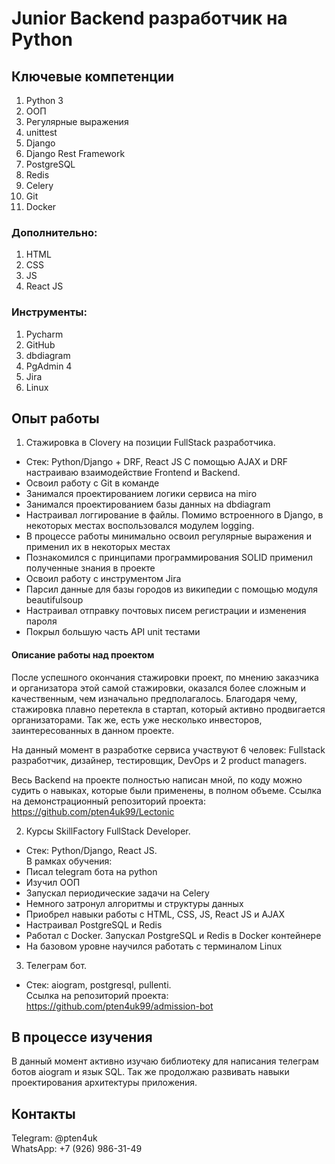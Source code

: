 # Junior Backend разработчик на Python

## Ключевые компетенции
1. Python 3
2. ООП
3. Регулярные выражения
4. unittest
5. Django
6. Django Rest Framework
7. PostgreSQL
8. Redis
9. Celery
10. Git
11. Docker

### Дополнительно:
1. HTML
2. CSS
3. JS
4. React JS

### Инструменты:
1. Pycharm
2. GitHub
3. dbdiagram
4. PgAdmin 4
5. Jira
6. Linux

## Опыт работы

1. Стажировка в Clovery на позиции FullStack разработчика.
 - Стек: Python/Django + DRF, React JS 
С помощью AJAX и DRF настраиваю взаимодействие Frontend и Backend. 
 - Освоил работу с Git в команде 
 - Занимался проектированием логики сервиса на miro
 - Занимался проектированием базы данных на dbdiagram
 - Настраивал логгирование в файлы. Помимо встроенного в Django, в некоторых местах воспользовался модулем logging.
 - В процессе работы минимально освоил регулярные выражения и применил их в некоторых местах
 - Познакомился с принципами программирования SOLID применил полученные знания в проекте
 - Освоил работу с инструментом Jira
 - Парсил данные для базы городов из википедии с помощью модуля beautifulsoup
 - Настраивал отправку почтовых писем регистрации и изменения пароля
 - Покрыл большую часть API unit тестами

#### Описание работы над проектом
После успешного окончания стажировки проект, по мнению заказчика и организатора этой
самой стажировки, оказался более сложным и качественным, чем изначально предполагалось.
Благодаря чему, стажировка плавно перетекла в стартап, который активно продвигается организаторами.
Так же, есть уже несколько инвесторов, заинтересованных в данном проекте.

На данный момент в разработке сервиса участвуют 6 человек: Fullstack разработчик, 
дизайнер, тестировщик, DevOps и 2 product managers.

Весь Backend на проекте полностью написан мной, по коду можно судить о навыках, 
которые были применены, в полном объеме.
Ссылка на демонстрационный репозиторий проекта: https://github.com/pten4uk99/Lectonic

2. Курсы SkillFactory FullStack Developer.
- Стек: Python/Django, React JS. <br/>
В рамках обучения:
- Писал telegram бота на python
- Изучил ООП
- Запускал периодические задачи на Celery
- Немного затронул алгоритмы и структуры данных
- Приобрел навыки работы с HTML, CSS, JS, React JS и AJAX
- Настраивал PostgreSQL и Redis
- Работал с Docker. Запускал PostgreSQL и Redis в Docker контейнере
- На базовом уровне научился работать с терминалом Linux

3. Телеграм бот.
- Стек: aiogram, postgresql, pullenti. \
Ссылка на репозиторий проекта: https://github.com/pten4uk99/admission-bot


## В процессе изучения
В данный момент активно изучаю библиотеку для написания
телеграм ботов aiogram и язык SQL. Так же продолжаю развивать
навыки проектирования архитектуры приложения.


## Контакты
Telegram: @pten4uk \
WhatsApp: +7 (926) 986-31-49